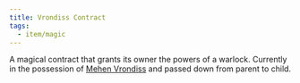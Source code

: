 ```yaml
---
title: Vrondiss Contract
tags:
  - item/magic
---
```


A magical contract that grants its owner the powers of a warlock. Currently in the possession of [Mehen Vrondiss](../../creature/unique/pc/cracked-facade/vrondiss-mehen.md) and passed down from parent to child.
